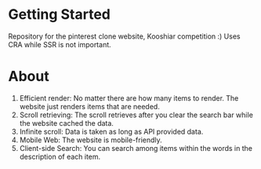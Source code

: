 # Getting Started

Repository for the pinterest clone website, Kooshiar competition :)
Uses CRA while SSR is not important.

# About

1. Efficient render: No matter there are how many items to render. The website just renders items that are needed.
2. Scroll retrieving: The scroll retrieves after you clear the search bar while the website cached the data.
3. Infinite scroll: Data is taken as long as API provided data.
4. Mobile Web: The website is mobile-friendly.
5. Client-side Search: You can search among items within the words in the description of each item.
